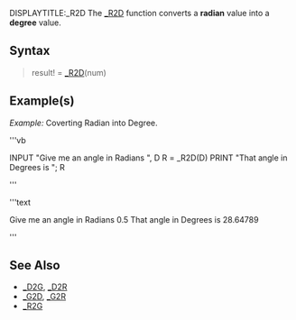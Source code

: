 DISPLAYTITLE:_R2D
The [_R2D](_R2D) function converts a **radian** value into a **degree** value. 


## Syntax

>  result! = [_R2D](_R2D)(num)


## Example(s)

*Example:* Coverting Radian into Degree.

'''vb

INPUT "Give me an angle in Radians ", D
R = _R2D(D)
PRINT "That angle in Degrees is "; R

'''

'''text


Give me an angle in Radians 0.5
That angle in Degrees is    28.64789

'''



## See Also

* [_D2G](_D2G), [_D2R](_D2R)
* [_G2D](_G2D), [_G2R](_G2R)
* [_R2G](_R2G)





